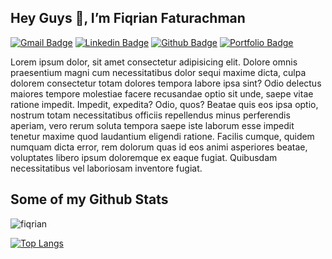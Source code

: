## Hey Guys 👋,  I’m Fiqrian Faturachman
[![Gmail Badge](https://img.shields.io/badge/-fiqrian.faturahman@gmail.com-c14438?style=flat&logo=Gmail&logoColor=white&link=mailto:fiqrian.faturahman@gmail.com)](mailto:fiqrian.faturahman@gmail.com) 
[![Linkedin Badge](https://img.shields.io/badge/-https://www.linkedin.com/in/fiqrianfaturachman/-0072b1?style=flat&logo=Linkedin&logoColor=white&link=https://www.linkedin.com/in/https://www.linkedin.com/in/fiqrianfaturachman//)](https://www.linkedin.com/in/https://www.linkedin.com/in/fiqrianfaturachman//) [![Github Badge](https://img.shields.io/badge/-fiqrian-grey?style=flat&logo=github&logoColor=white&link=https://github.com/fiqrian/)](https://www.github.com/fiqrian/) [![Portfolio Badge](https://img.shields.io/badge/portfolio-web-blue?style=flat&link=https://fiqrianfaturachman.netlify.app//)](https://fiqrianfaturachman.netlify.app//) <p align='left'>Lorem ipsum dolor, sit amet consectetur adipisicing elit. Dolore omnis praesentium magni cum necessitatibus dolor sequi maxime dicta, culpa dolorem consectetur totam dolores tempora labore ipsa sint? Odio delectus maiores tempore molestiae facere recusandae optio sit unde, saepe vitae ratione impedit. Impedit, expedita? Odio, quos? Beatae quis eos ipsa optio, nostrum totam necessitatibus officiis repellendus minus perferendis aperiam, vero rerum soluta tempora saepe iste laborum esse impedit tenetur maxime quod laudantium eligendi ratione. Facilis cumque, quidem numquam dicta error, rem dolorum quas id eos animi asperiores beatae, voluptates libero ipsum doloremque ex eaque fugiat. Quibusdam necessitatibus vel laboriosam inventore fugiat.</p>
## Some of my Github Stats
<p align=left> <img src=https://komarev.com/ghpvc/?username=fiqrian alt=fiqrian /> </p>


[![Top Langs](https://github-readme-stats.vercel.app/api/top-langs/?username=fiqrian&layout=compact)](https://github.com/fiqrian/github-readme-stats)

<!-- 
- 👋 Hi, @fiqrian
- 👀 I’m interested in ...
- 🌱 I’m currently learning ...
- 💞️ I’m looking to collaborate on ...
- 📫 How to reach me ... -->

<!---
fiqrian/fiqrian is a ✨ special ✨ repository because its `README.md` (this file) appears on your GitHub profile.
You can click the Preview link to take a look at your changes.
--->




